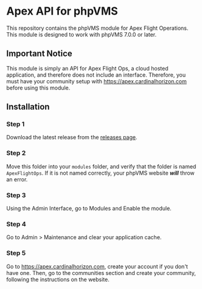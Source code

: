 # Apex API for phpVMS
This repository contains the phpVMS module for Apex Flight Operations. This module is designed to work with phpVMS 7.0.0
or later.

## Important Notice
This module is simply an API for Apex Flight Ops, a cloud hosted application, and therefore does not include an 
interface. Therefore, you must have your community setup with https://apex.cardinalhorizon.com before using this module.

## Installation

### Step 1

Download the latest release from the [releases page](https://github.com/cardinalhorizon/ApexFlightOps/releases).

### Step 2

Move this folder into your `modules` folder, and verify that the folder is named `ApexFlightOps`. If it is not named
correctly, your phpVMS website ***will*** throw an error.

### Step 3

Using the Admin Interface, go to Modules and Enable the module.

### Step 4

Go to Admin > Maintenance and clear your application cache.

### Step 5

Go to https://apex.cardinalhorizon.com, create your account if you don't have one. Then, go to the communities section
and create your community, following the instructions on the website.
